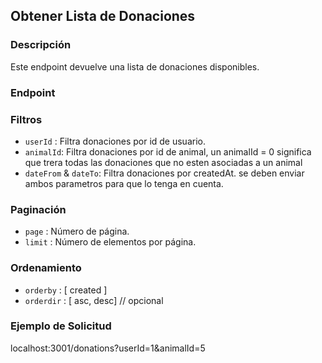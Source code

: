 ## Obtener Lista de Donaciones

### Descripción

Este endpoint devuelve una lista de donaciones disponibles.

### Endpoint

### Filtros

-   `userId` : Filtra donaciones por id de usuario.
-   `animalId`: Filtra donaciones por id de animal, un animalId = 0 significa que trera todas las donaciones que no esten asociadas a un animal
-   `dateFrom` & `dateTo`: Filtra donaciones por createdAt. se deben enviar ambos parametros para que lo tenga en cuenta.

### Paginación

-   `page` : Número de página.
-   `limit` : Número de elementos por página.

### Ordenamiento

-   `orderby` : [ created ]
-   `orderdir` : [ asc, desc] // opcional

### Ejemplo de Solicitud

localhost:3001/donations?userId=1&animalId=5

